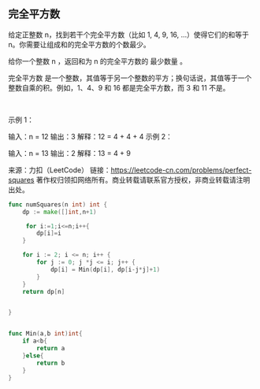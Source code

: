 ##  完全平方数
给定正整数 n，找到若干个完全平方数（比如 1, 4, 9, 16, ...）使得它们的和等于 n。你需要让组成和的完全平方数的个数最少。

给你一个整数 n ，返回和为 n 的完全平方数的 最少数量 。

完全平方数 是一个整数，其值等于另一个整数的平方；换句话说，其值等于一个整数自乘的积。例如，1、4、9 和 16 都是完全平方数，而 3 和 11 不是。

 

示例 1：

输入：n = 12
输出：3 
解释：12 = 4 + 4 + 4
示例 2：

输入：n = 13
输出：2
解释：13 = 4 + 9
 

来源：力扣（LeetCode）
链接：https://leetcode-cn.com/problems/perfect-squares
著作权归领扣网络所有。商业转载请联系官方授权，非商业转载请注明出处。

```go
func numSquares(n int) int {
    dp := make([]int,n+1)

     for i:=1;i<=n;i++{
        dp[i]=i  
    }

	for i := 2; i <= n; i++ {
		for j := 0; j *j <= i; j++ {
			dp[i] = Min(dp[i], dp[i-j*j]+1)
		}
	}
	return dp[n]


}


func Min(a,b int)int{
    if a<b{
        return a
    }else{
        return b
    }
}
```
